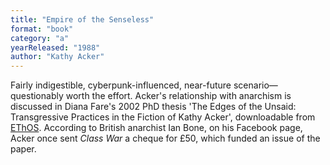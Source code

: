 ```yaml
---
title: "Empire of the Senseless"
format: "book"
category: "a"
yearReleased: "1988"
author: "Kathy Acker"
---
```

Fairly indigestible, cyberpunk-influenced, near-future scenario—questionably worth the effort. Acker's relationship with anarchism is discussed in Diana Fare's 2002 PhD thesis 'The Edges of the Unsaid: Transgressive Practices in the Fiction of Kathy Acker', downloadable from <a href="http://ethos.bl.uk/OrderDetails.do?did=1&uin=uk.bl.ethos.247621">EThOS</a>. According to British anarchist Ian Bone, on his Facebook page, Acker once sent _Class War_ a cheque for £50, which funded an issue of the paper.
